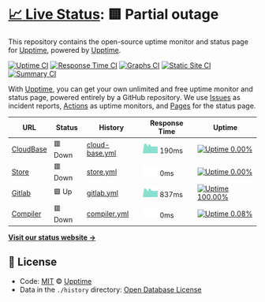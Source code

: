 # [📈 Live Status](https://status.albismart.com): <!--live status--> **🟨 Partial outage**

This repository contains the open-source uptime monitor and status page for [Upptime](https://upptime.js.org), powered by [Upptime](https://github.com/upptime/upptime).

[![Uptime CI](https://github.com/koj-co/upptime/workflows/Uptime%20CI/badge.svg)](https://github.com/koj-co/upptime/actions?query=workflow%3A%22Uptime+CI%22)
[![Response Time CI](https://github.com/koj-co/upptime/workflows/Response%20Time%20CI/badge.svg)](https://github.com/koj-co/upptime/actions?query=workflow%3A%22Response+Time+CI%22)
[![Graphs CI](https://github.com/koj-co/upptime/workflows/Graphs%20CI/badge.svg)](https://github.com/koj-co/upptime/actions?query=workflow%3A%22Graphs+CI%22)
[![Static Site CI](https://github.com/koj-co/upptime/workflows/Static%20Site%20CI/badge.svg)](https://github.com/koj-co/upptime/actions?query=workflow%3A%22Static+Site+CI%22)
[![Summary CI](https://github.com/koj-co/upptime/workflows/Summary%20CI/badge.svg)](https://github.com/koj-co/upptime/actions?query=workflow%3A%22Summary+CI%22)

With [Upptime](https://upptime.js.org), you can get your own unlimited and free uptime monitor and status page, powered entirely by a GitHub repository. We use [Issues](https://github.com/upptime/upptime/issues) as incident reports, [Actions](https://github.com/upptime/upptime/actions) as uptime monitors, and [Pages](https://status.albismart.com) for the status page.

<!--start: status pages-->
<!-- This summary is generated by Upptime (https://github.com/upptime/upptime) -->
<!-- Do not edit this manually, your changes will be overwritten -->

| URL                        | Status  | History                                                                                     | Response Time                                                                   | Uptime                                                                                                                                                                                                         |
| -------------------------- | ------- | ------------------------------------------------------------------------------------------- | ------------------------------------------------------------------------------- | -------------------------------------------------------------------------------------------------------------------------------------------------------------------------------------------------------------- |
| [CloudBase](64.225.81.232) | 🟥 Down | [cloud-base.yml](https://github.com/albismart/uptime/commits/master/history/cloud-base.yml) | <img alt="Response time graph" src="./graphs/cloud-base.png" height="20"> 190ms | [![Uptime 0.00%](https://img.shields.io/endpoint?url=https%3A%2F%2Fraw.githubusercontent.com%2Falbismart%2Fuptime%2Fmaster%2Fapi%2Fcloud-base%2Fuptime.json)](https://status.albismart.com/history/cloud-base) |
| [Store](157.245.64.40)     | 🟥 Down | [store.yml](https://github.com/albismart/uptime/commits/master/history/store.yml)           | <img alt="Response time graph" src="./graphs/store.png" height="20"> 0ms        | [![Uptime 0.00%](https://img.shields.io/endpoint?url=https%3A%2F%2Fraw.githubusercontent.com%2Falbismart%2Fuptime%2Fmaster%2Fapi%2Fstore%2Fuptime.json)](https://status.albismart.com/history/store)           |
| [Gitlab](128.199.44.156)   | 🟩 Up   | [gitlab.yml](https://github.com/albismart/uptime/commits/master/history/gitlab.yml)         | <img alt="Response time graph" src="./graphs/gitlab.png" height="20"> 837ms     | [![Uptime 100.00%](https://img.shields.io/endpoint?url=https%3A%2F%2Fraw.githubusercontent.com%2Falbismart%2Fuptime%2Fmaster%2Fapi%2Fgitlab%2Fuptime.json)](https://status.albismart.com/history/gitlab)       |
| [Compiler](161.35.154.157) | 🟥 Down | [compiler.yml](https://github.com/albismart/uptime/commits/master/history/compiler.yml)     | <img alt="Response time graph" src="./graphs/compiler.png" height="20"> 0ms     | [![Uptime 0.08%](https://img.shields.io/endpoint?url=https%3A%2F%2Fraw.githubusercontent.com%2Falbismart%2Fuptime%2Fmaster%2Fapi%2Fcompiler%2Fuptime.json)](https://status.albismart.com/history/compiler)     |

<!--end: status pages-->

[**Visit our status website →**](https://status.albismart.com)

## 📄 License

- Code: [MIT](./LICENSE) © [Upptime](https://upptime.js.org)
- Data in the `./history` directory: [Open Database License](https://opendatacommons.org/licenses/odbl/1-0/)
